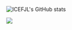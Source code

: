 <!--
**ICEFJL/icefjl** is a ✨ _special_ ✨ repository because its `README.md` (this file) appears on your GitHub profile.

Here are some ideas to get you started:

- 🔭 I’m currently working on ...
- 🌱 I’m currently learning ...
- 👯 I’m looking to collaborate on ...
- 🤔 I’m looking for help with ...
- 💬 Ask me about ...
- 📫 How to reach me: ...
- 😄 Pronouns: ...
- ⚡ Fun fact: ...
-->
![ICEFJL's GitHub stats](https://github-readme-stats.vercel.app/api?username=icefjl&show_icons=true&theme=tokyonight&count_private=true)

<img align="center" src="https://github-readme-stats.vercel.app/api/top-langs/?username=icefjl&hide=javascript,html"/>
